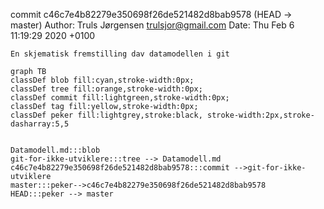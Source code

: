 commit c46c7e4b82279e350698f26de521482d8bab9578 (HEAD -> master)
Author: Truls Jørgensen <trulsjor@gmail.com>
Date:   Thu Feb 6 11:19:29 2020 +0100

    En skjematisk fremstilling dav datamodellen i git

```mermaid
graph TB
classDef blob fill:cyan,stroke-width:0px;
classDef tree fill:orange,stroke-width:0px;
classDef commit fill:lightgreen,stroke-width:0px;
classDef tag fill:yellow,stroke-width:0px;
classDef peker fill:lightgrey,stroke:black, stroke-width:2px,stroke-dasharray:5,5


Datamodell.md:::blob
git-for-ikke-utviklere:::tree --> Datamodell.md
c46c7e4b82279e350698f26de521482d8bab9578:::commit -->git-for-ikke-utviklere
master:::peker-->c46c7e4b82279e350698f26de521482d8bab9578
HEAD:::peker --> master
